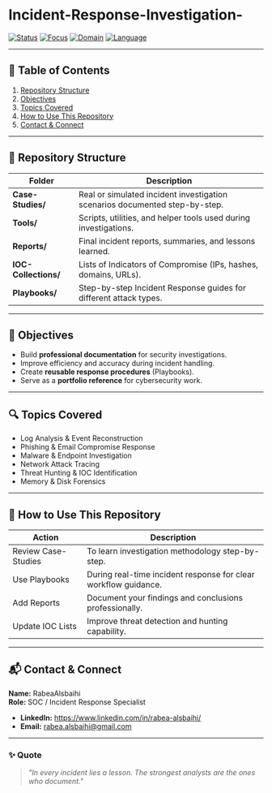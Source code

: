 # Incident-Response-Investigation-
[![Status](https://img.shields.io/badge/Status-Active-success?style=flat-square)]()
[![Focus](https://img.shields.io/badge/Focus-Incident%20Response-blue?style=flat-square)]()
[![Domain](https://img.shields.io/badge/SOC-Cyber%20Security-orange?style=flat-square)]()
[![Language](https://img.shields.io/badge/Language-English%20%7C%20Arabic-lightgrey?style=flat-square)]()

---

## 📑 Table of Contents
1. [Repository Structure](#-repository-structure)
2. [Objectives](#-objectives)
3. [Topics Covered](#-topics-covered)
4. [How to Use This Repository](#-how-to-use-this-repository)
5. [Contact & Connect](#-contact--connect)

---

## 📂 Repository Structure

| Folder | Description |
|--------|-------------|
| **Case-Studies/** | Real or simulated incident investigation scenarios documented step-by-step. |
| **Tools/** | Scripts, utilities, and helper tools used during investigations. |
| **Reports/** | Final incident reports, summaries, and lessons learned. |
| **IOC-Collections/** | Lists of Indicators of Compromise (IPs, hashes, domains, URLs). |
| **Playbooks/** | Step-by-step Incident Response guides for different attack types. |

---

## 🎯 Objectives
- Build **professional documentation** for security investigations.
- Improve efficiency and accuracy during incident handling.
- Create **reusable response procedures** (Playbooks).
- Serve as a **portfolio reference** for cybersecurity work.

---

## 🔍 Topics Covered

- Log Analysis & Event Reconstruction  
- Phishing & Email Compromise Response  
- Malware & Endpoint Investigation  
- Network Attack Tracing  
- Threat Hunting & IOC Identification  
- Memory & Disk Forensics  

---

## 🚀 How to Use This Repository

| Action | Description |
|--------|-------------|
| Review Case-Studies | To learn investigation methodology step-by-step. |
| Use Playbooks | During real-time incident response for clear workflow guidance. |
| Add Reports | Document your findings and conclusions professionally. |
| Update IOC Lists | Improve threat detection and hunting capability. |

---


## 📬 Contact & Connect

**Name:** RabeaAlsbaihi  
**Role:** SOC / Incident Response Specialist  

- **LinkedIn:** https://www.linkedin.com/in/rabea-alsbaihi/
- **Email:** rabea.alsbaihi@gmail.com  

---

### ✨ Quote
> *"In every incident lies a lesson. The strongest analysts are the ones who document."*
